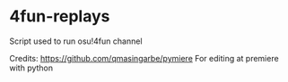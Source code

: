 # 4fun-replays

Script used to run osu!4fun channel

Credits:
https://github.com/qmasingarbe/pymiere For editing at premiere with python
